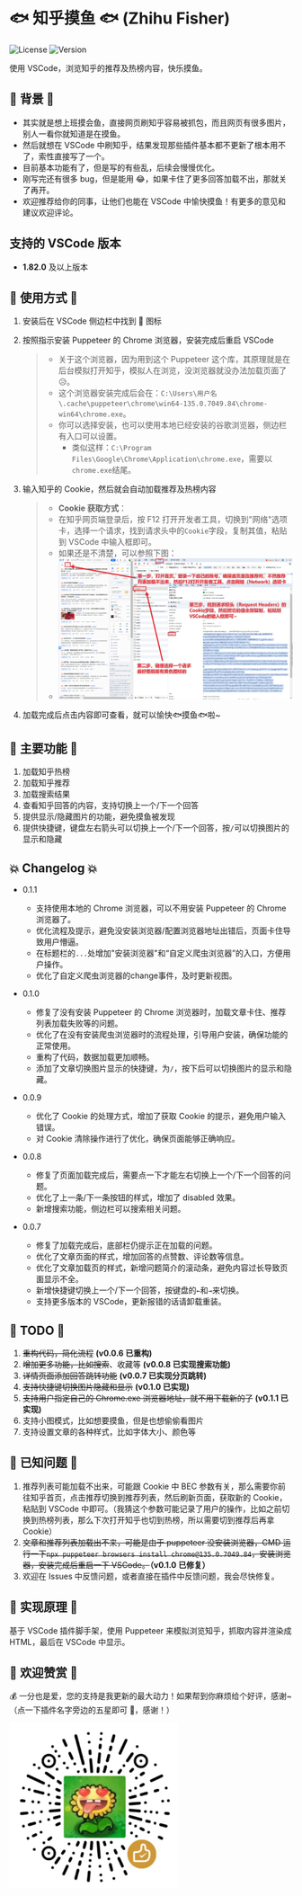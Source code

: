 # 🐟 知乎摸鱼 🐟 (Zhihu Fisher)

![License](https://img.shields.io/badge/license-MIT-blue.svg)
![Version](https://img.shields.io/badge/version-0.1.1-green.svg)

使用 VSCode，浏览知乎的推荐及热榜内容，快乐摸鱼。

## 🔮 背景 🔮

- 其实就是想上班摸会鱼，直接网页刷知乎容易被抓包，而且网页有很多图片，别人一看你就知道是在摸鱼。
- 然后就想在 VSCode 中刷知乎，结果发现那些插件基本都不更新了根本用不了，索性直接写了一个。
- 目前基本功能有了，但是写的有些乱，后续会慢慢优化。
- 刚写完还有很多 bug，但是能用 😂，如果卡住了更多回答加载不出，那就关了再开。
- 欢迎推荐给你的同事，让他们也能在 VSCode 中愉快摸鱼！有更多的意见和建议欢迎评论。

## 支持的 VSCode 版本

- **1.82.0** 及以上版本

## 🎉 使用方式 🎉

1. 安装后在 VSCode 侧边栏中找到 📖 图标
2. 按照指示安装 Puppeteer 的 Chrome 浏览器，安装完成后重启 VSCode
   > - 关于这个浏览器，因为用到这个 Puppeteer 这个库，其原理就是在后台模拟打开知乎，模拟人在浏览，没浏览器就没办法加载页面了😥。
   > - 这个浏览器安装完成后会在：`C:\Users\用户名\.cache\puppeteer\chrome\win64-135.0.7049.84\chrome-win64\chrome.exe`。
   > - 你可以选择安装，也可以使用本地已经安装的谷歌浏览器，侧边栏有入口可以设置。
   >   - 类似这样：`C:\Program Files\Google\Chrome\Application\chrome.exe`，需要以`chrome.exe`结尾。

3. 输入知乎的 Cookie，然后就会自动加载推荐及热榜内容

   > - **Cookie 获取方式**：
   > - 在知乎网页端登录后，按 F12 打开开发者工具，切换到"网络"选项卡，选择一个请求，找到请求头中的`Cookie`字段，复制其值，粘贴到 VSCode 中输入框即可。
   > - 如果还是不清楚，可以参照下图：
   > - ![获取Cookie的方式](https://raw.githubusercontent.com/crispyChicken999/crispyChicken999.github.io/refs/heads/main/cookie.webp)

4. 加载完成后点击内容即可查看，就可以愉快🐟摸鱼🐟啦~

## 🚀 主要功能 🚀

1. 加载知乎热榜
2. 加载知乎推荐
3. 加载搜索结果
4. 查看知乎回答的内容，支持切换上一个/下一个回答
5. 提供显示/隐藏图片的功能，避免摸鱼被发现
6. 提供快捷键，键盘左右箭头可以切换上一个/下一个回答，按`/`可以切换图片的显示和隐藏

## 💥 Changelog 💥

- 0.1.1
  - 支持使用本地的 Chrome 浏览器，可以不用安装 Puppeteer 的 Chrome 浏览器了。
  - 优化流程及提示，避免没安装浏览器/配置浏览器地址出错后，页面卡住导致用户懵逼。
  - 在标题栏的`...`处增加"安装浏览器"和“自定义爬虫浏览器”的入口，方便用户操作。
  - 优化了自定义爬虫浏览器的change事件，及时更新视图。

- 0.1.0

  - 修复了没有安装 Puppeteer 的 Chrome 浏览器时，加载文章卡住、推荐列表加载失败等的问题。
  - 优化了在没有安装爬虫浏览器时的流程处理，引导用户安装，确保功能的正常使用。
  - 重构了代码，数据加载更加顺畅。
  - 添加了文章切换图片显示的快捷键，为`/`，按下后可以切换图片的显示和隐藏。

- 0.0.9

  - 优化了 Cookie 的处理方式，增加了获取 Cookie 的提示，避免用户输入错误。
  - 对 Cookie 清除操作进行了优化，确保页面能够正确响应。

- 0.0.8

  - 修复了页面加载完成后，需要点一下才能左右切换上一个/下一个回答的问题。
  - 优化了上一条/下一条按钮的样式，增加了 disabled 效果。
  - 新增搜索功能，侧边栏可以搜索相关问题。

- 0.0.7

  - 修复了加载完成后，底部栏仍提示正在加载的问题。
  - 优化了文章页面的样式，增加回答的点赞数、评论数等信息。
  - 优化了文章加载页的样式，新增问题简介的滚动条，避免内容过长导致页面显示不全。
  - 新增快捷键切换上一个/下一个回答，按键盘的`←`和`→`来切换。
  - 支持更多版本的 VSCode，更新报错的话请卸载重装。

## 📝 TODO 📝

1. ~~重构代码，简化流程~~ **(v0.0.6 已重构)**
2. ~~增加更多功能，比如搜索~~、收藏等 **(v0.0.8 已实现搜索功能)**
3. ~~详情页面添加回答跳转功能~~ **(v0.0.7 已实现分页跳转)**
4. ~~支持快捷键切换图片隐藏和显示~~ **(v0.1.0 已实现)**
5. ~~支持用户指定自己的 Chrome.exe 浏览器地址，就不用下载新的了~~ **(v0.1.1 已实现)**
6. 支持小图模式，比如想要摸鱼，但是也想偷偷看图片
7. 支持设置文章的各种样式，比如字体大小、颜色等

## 🐞 已知问题 🐞

1.  推荐列表可能加载不出来，可能跟 Cookie 中 BEC 参数有关，那么需要你前往知乎首页，点击推荐切换到推荐列表，然后刷新页面，获取新的 Cookie，粘贴到 VSCode 中即可。（我猜这个参数可能记录了用户的操作，比如之前切换到热榜列表，那么下次打开知乎也切到热榜，所以需要切到推荐后再拿 Cookie）
2.  ~~文章和推荐列表加载出不来，可能是由于 puppeteer 没安装浏览器，CMD 运行一下`npx puppeteer browsers install chrome@135.0.7049.84`，安装浏览器，安装完成后重启一下 VSCode。~~**（v0.1.0 已修复）**
3.  欢迎在 Issues 中反馈问题，或者直接在插件中反馈问题，我会尽快修复。

## 🔧 实现原理 🔧

基于 VSCode 插件脚手架，使用 Puppeteer 来模拟浏览知乎，抓取内容并渲染成 HTML，最后在 VSCode 中显示。

## 💖 欢迎赞赏 💖

💰 一分也是爱，您的支持是我更新的最大动力！如果帮到你麻烦给个好评，感谢~（点一下插件名字旁边的五星即可 🎉，感谢！）

![赞赏码](https://raw.githubusercontent.com/crispyChicken999/crispyChicken999.github.io/main/code.jpg)

